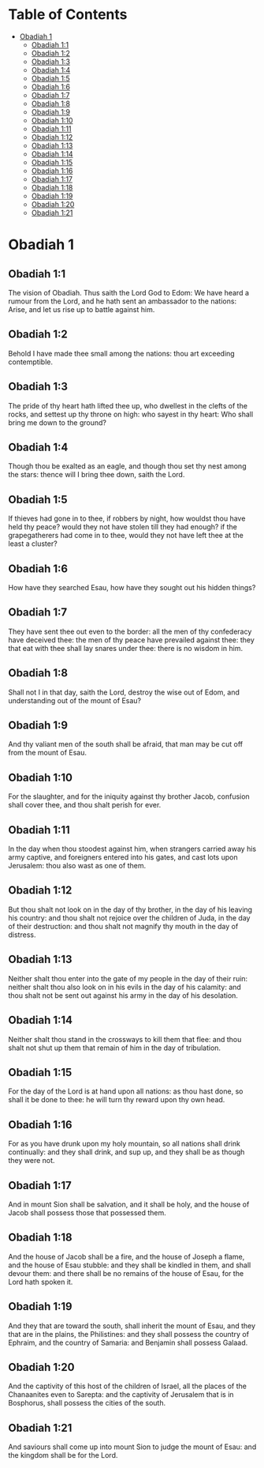
# Table of Contents

-   [Obadiah 1](#org631b7dd)
    -   [Obadiah 1:1](#org9e8b8fa)
    -   [Obadiah 1:2](#org0e6a647)
    -   [Obadiah 1:3](#orgfc932f7)
    -   [Obadiah 1:4](#org5237f80)
    -   [Obadiah 1:5](#orgd991f5d)
    -   [Obadiah 1:6](#org210e41d)
    -   [Obadiah 1:7](#org1c36f3d)
    -   [Obadiah 1:8](#org2a4d3df)
    -   [Obadiah 1:9](#org561c108)
    -   [Obadiah 1:10](#orga155604)
    -   [Obadiah 1:11](#orgde9f6b0)
    -   [Obadiah 1:12](#org9a45015)
    -   [Obadiah 1:13](#org34c87db)
    -   [Obadiah 1:14](#org75acb60)
    -   [Obadiah 1:15](#org85ba659)
    -   [Obadiah 1:16](#org97fb482)
    -   [Obadiah 1:17](#org2d88a62)
    -   [Obadiah 1:18](#org2bd78dc)
    -   [Obadiah 1:19](#org871990a)
    -   [Obadiah 1:20](#org5e7b538)
    -   [Obadiah 1:21](#orga5adb11)



<a id="org631b7dd"></a>

# Obadiah 1


<a id="org9e8b8fa"></a>

## Obadiah 1:1

The vision of Obadiah. Thus saith the Lord God to Edom: We have heard a rumour from the Lord, and he hath sent an ambassador to the nations: Arise, and let us rise up to battle against him.


<a id="org0e6a647"></a>

## Obadiah 1:2

Behold I have made thee small among the nations: thou art exceeding contemptible.


<a id="orgfc932f7"></a>

## Obadiah 1:3

The pride of thy heart hath lifted thee up, who dwellest in the clefts of the rocks, and settest up thy throne on high: who sayest in thy heart: Who shall bring me down to the ground?


<a id="org5237f80"></a>

## Obadiah 1:4

Though thou be exalted as an eagle, and though thou set thy nest among the stars: thence will I bring thee down, saith the Lord.


<a id="orgd991f5d"></a>

## Obadiah 1:5

If thieves had gone in to thee, if robbers by night, how wouldst thou have held thy peace? would they not have stolen till they had enough? if the grapegatherers had come in to thee, would they not have left thee at the least a cluster?


<a id="org210e41d"></a>

## Obadiah 1:6

How have they searched Esau, how have they sought out his hidden things?


<a id="org1c36f3d"></a>

## Obadiah 1:7

They have sent thee out even to the border: all the men of thy confederacy have deceived thee: the men of thy peace have prevailed against thee: they that eat with thee shall lay snares under thee: there is no wisdom in him.


<a id="org2a4d3df"></a>

## Obadiah 1:8

Shall not I in that day, saith the Lord, destroy the wise out of Edom, and understanding out of the mount of Esau?


<a id="org561c108"></a>

## Obadiah 1:9

And thy valiant men of the south shall be afraid, that man may be cut off from the mount of Esau.


<a id="orga155604"></a>

## Obadiah 1:10

For the slaughter, and for the iniquity against thy brother Jacob, confusion shall cover thee, and thou shalt perish for ever.


<a id="orgde9f6b0"></a>

## Obadiah 1:11

In the day when thou stoodest against him, when strangers carried away his army captive, and foreigners entered into his gates, and cast lots upon Jerusalem: thou also wast as one of them.


<a id="org9a45015"></a>

## Obadiah 1:12

But thou shalt not look on in the day of thy brother, in the day of his leaving his country: and thou shalt not rejoice over the children of Juda, in the day of their destruction: and thou shalt not magnify thy mouth in the day of distress.


<a id="org34c87db"></a>

## Obadiah 1:13

Neither shalt thou enter into the gate of my people in the day of their ruin: neither shalt thou also look on in his evils in the day of his calamity: and thou shalt not be sent out against his army in the day of his desolation.


<a id="org75acb60"></a>

## Obadiah 1:14

Neither shalt thou stand in the crossways to kill them that flee: and thou shalt not shut up them that remain of him in the day of tribulation.


<a id="org85ba659"></a>

## Obadiah 1:15

For the day of the Lord is at hand upon all nations: as thou hast done, so shall it be done to thee: he will turn thy reward upon thy own head.


<a id="org97fb482"></a>

## Obadiah 1:16

For as you have drunk upon my holy mountain, so all nations shall drink continually: and they shall drink, and sup up, and they shall be as though they were not.


<a id="org2d88a62"></a>

## Obadiah 1:17

And in mount Sion shall be salvation, and it shall be holy, and the house of Jacob shall possess those that possessed them.


<a id="org2bd78dc"></a>

## Obadiah 1:18

And the house of Jacob shall be a fire, and the house of Joseph a flame, and the house of Esau stubble: and they shall be kindled in them, and shall devour them: and there shall be no remains of the house of Esau, for the Lord hath spoken it.


<a id="org871990a"></a>

## Obadiah 1:19

And they that are toward the south, shall inherit the mount of Esau, and they that are in the plains, the Philistines: and they shall possess the country of Ephraim, and the country of Samaria: and Benjamin shall possess Galaad.


<a id="org5e7b538"></a>

## Obadiah 1:20

And the captivity of this host of the children of Israel, all the places of the Chanaanites even to Sarepta: and the captivity of Jerusalem that is in Bosphorus, shall possess the cities of the south.


<a id="orga5adb11"></a>

## Obadiah 1:21

And saviours shall come up into mount Sion to judge the mount of Esau: and the kingdom shall be for the Lord.  

